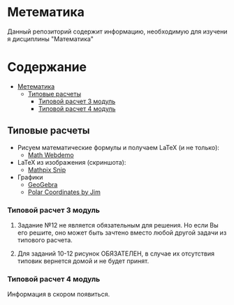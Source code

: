 # Метематика

Данный репозиторий содержит информацию, необходимую для изучени я дисциплины "Математика"

# Содержание

* [Метематика](https://github.com/P3113/mathematics/blob/master/README.md "Метематика")
    * [Типовые расчеты](https://github.com/P3113/mathematics/blob/master/README.md "Типовые расчеты")
        * [Типовой расчет 3 модуль](https://github.com/P3113/mathematics/blob/master/README.md "Типовые расчеты")
		* [Типовой расчет 4 модуль](https://github.com/P3113/mathematics/blob/master/README.md "Типовые расчеты")

## Типовые расчеты

* Рисуем математические формулы и получаем LaTeX (и не только):
    * [Math Webdemo](https://webdemo.myscript.com/views/math/index.html#)
* LaTeX из изображения (скриншота):
    * [Mathpix Snip](https://mathpix.com/)
* Графики
    * [GeoGebra](https://www.geogebra.org/)
    * [Polar Coordinates by Jim](https://www.desmos.com/calculator/ms3eghkkgz)

### Типовой расчет 3 модуль

1. Задание №12 не является обязательным для решения. Но если Вы его решите, оно может быть зачтено вместо любой другой задачи из типового расчета.

2. Для заданий 10-12 рисунок ОБЯЗАТЕЛЕН, в случае их отсутствия типовик вернется домой и не будет принят.

### Типовой расчет 4 модуль

Информация в скором появиться.
